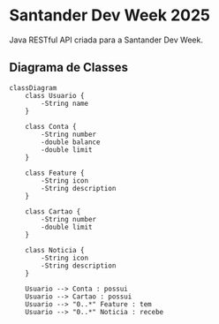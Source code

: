 # Santander Dev Week 2025
Java RESTful API criada para a Santander Dev Week.

## Diagrama de Classes

``` Mermaid
classDiagram
    class Usuario {
        -String name
    }

    class Conta {
        -String number
        -double balance
        -double limit
    }

    class Feature {
        -String icon
        -String description
    }

    class Cartao {
        -String number
        -double limit
    }

    class Noticia {
        -String icon
        -String description
    }

    Usuario --> Conta : possui
    Usuario --> Cartao : possui
    Usuario --> "0..*" Feature : tem
    Usuario --> "0..*" Noticia : recebe

```
